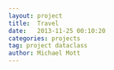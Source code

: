 ```yaml
---
layout: project
title:  Travel
date:   2013-11-25 00:10:20
categories: projects
tag: project dataclass
author: Michael Mott
---
```

